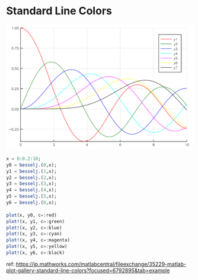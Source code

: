 # Standard Line Colors

![colorplot.png](figures/colorplot.png)

```julia
x = 0:0.2:10;
y0 = besselj.(0,x);
y1 = besselj.(1,x);
y2 = besselj.(2,x);
y3 = besselj.(3,x);
y4 = besselj.(4,x);
y5 = besselj.(5,x);
y6 = besselj.(6,x);

plot(x, y0, c=:red)
plot!(x, y1, c=:green)
plot!(x, y2, c=:blue)
plot!(x, y3, c=:cyan)
plot!(x, y4, c=:magenta)
plot!(x, y5, c=:yellow)
plot!(x, y6, c=:black)
```

ref: https://jp.mathworks.com/matlabcentral/fileexchange/35229-matlab-plot-gallery-standard-line-colors?focused=6792895&tab=example
